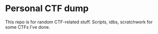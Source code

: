 # Personal CTF dump

This repo is for random CTF-related stuff. Scripts, idbs, scratchwork for some CTFs I’ve done.
